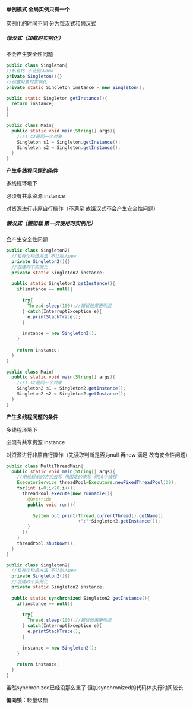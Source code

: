 #### 单例模式 全局实例只有一个

实例化的时间不同 分为饿汉式和懒汉式

##### 饿汉式（加载时实例化）

不会产生安全性问题

  ```java
public class Singleton{
  //私有化 不让别人new
  private Singleton(){}
  //创建对象时实例化
  private static Singleton instance = new Singleton();
  
  public static Singleton getInstance(){
    return instance;
  }
}
  ```

```java
public class Main{
  public static void main(String[] args){
    //s1 s2是同一个对象
    Singleton s1 = Singleton.getInstance();
    Singleton s2 = Singleton.getInstance();
  }
}
```

**产生多线程问题的条件**

多线程环境下

必须有共享资源 instance

对资源进行非原自行操作（不满足 故饿汉式不会产生安全性问题）



##### 懒汉式（懒加载 第一次使用时实例化）

会产生安全性问题

```java
public class Singleton2{
  //私有化构造方法 不让别人new
  private Singleton2(){}
  //创建时不实例化
  private static Singleton2 instance;
  
  public static Singleton2 getInstance(){
    if(instance == null){
      
      try{
        Thread.sleep(100);//错误效果更明显
      } catch(InterruptException e){
        e.printStackTrace();
      }
      
      instance = new Singleton2();
    }
    
    return instance;
  }
}
```

```java
public class Main{
  public static void main(String[] args){
    //s1 s2是同一个对象
    Singleton2 s1 = Singleton2.getInstance();
    Singleton2 s2 = Singleton2.getInstance();
  }
}
```

**产生多线程问题的条件**

多线程环境下

必须有共享资源 instance

对资源进行非原自行操作（先读取判断是否为null 再new 满足 故有安全性问题）

```java
public class MultiThreadMain{
  public static void main(String[] args){
    //用线程池的方式去写 用固定的来写 开20个线程
    ExecutorService threadPool=Executors.newFixedThreadPool(20);
    for(int i=0;i<20;i++){
      threadPool.execute(new runnable(){
        @Override
        public void run(){
          
          System.out.print(Thread.currentThread().getName()
                           +":"+Singleton2.getInstance());
        }
      })
    }
    threadPool.shutDown();
  }
}
```

```java
public class Singleton2{
  //私有化构造方法 不让别人new
  private Singleton2(){}
  //创建时不实例化
  private static Singleton2 instance;
  
  public static synchronized Singleton2 getInstance(){
    if(instance == null){
      
      try{
        Thread.sleep(100);//错误效果更明显
      } catch(InterruptException e){
        e.printStackTrace();
      }
      
      instance = new Singleton2();
    }
    
    return instance;
  }
}
```

虽然synchronized已经没那么重了 但加synchronized的代码体执行时间较长

**偏向锁**：轻量级锁

